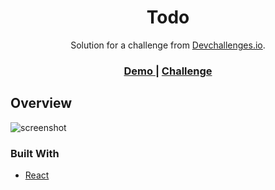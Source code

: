 <!-- Please update value in the {}  -->

<h1 align="center">Todo</h1>

<div align="center">
   Solution for a challenge from  <a href="http://devchallenges.io" target="_blank">Devchallenges.io</a>.
</div>

<div align="center">
  <h3>
    <a href="https://todo-xxfufufu.netlify.app/">
      Demo
    </a>
     <span> | </span>
    <a href="https://devchallenges.io/challenges/3JFYedSOZqAxYuOCNmYD">
      Challenge
    </a>
  </h3>
</div>

<!-- TABLE OF CONTENTS -->

## Overview

![screenshot](https://i.ibb.co/SR8g90p/todo.png)


### Built With

<!-- This section should list any major frameworks that you built your project using. Here are a few examples.-->

- [React](https://reactjs.org/)

